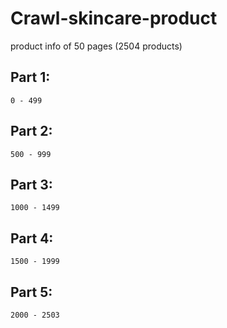 # Crawl-skincare-product

product info of 50 pages (2504 products)

## Part 1: 
    0 - 499
## Part 2:
    500 - 999
## Part 3:
    1000 - 1499
## Part 4:
    1500 - 1999
## Part 5:
    2000 - 2503